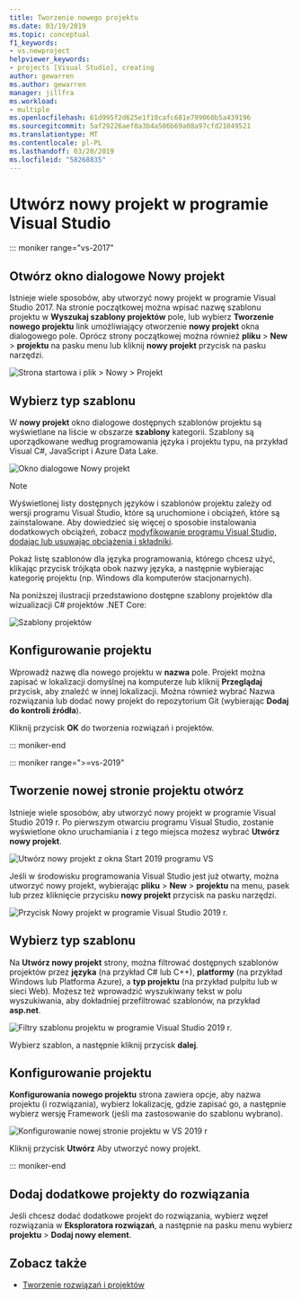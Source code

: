 ```yaml
---
title: Tworzenie nowego projektu
ms.date: 03/19/2019
ms.topic: conceptual
f1_keywords:
- vs.newproject
helpviewer_keywords:
- projects [Visual Studio], creating
author: gewarren
ms.author: gewarren
manager: jillfra
ms.workload:
- multiple
ms.openlocfilehash: 61d995f2d625e1f10cafc681e799060b5a439196
ms.sourcegitcommit: 5af29226aef0a3b4a506b69a08a97cfd21049521
ms.translationtype: MT
ms.contentlocale: pl-PL
ms.lasthandoff: 03/20/2019
ms.locfileid: "58268835"
---
```

# <a name="create-a-new-project-in-visual-studio"></a>Utwórz nowy projekt w programie Visual Studio

::: moniker range="vs-2017"

## <a name="open-the-new-project-dialog"></a>Otwórz okno dialogowe Nowy projekt

Istnieje wiele sposobów, aby utworzyć nowy projekt w programie Visual Studio 2017. Na stronie początkowej można wpisać nazwę szablonu projektu w **Wyszukaj szablony projektów** pole, lub wybierz **Tworzenie nowego projektu** link umożliwiający otworzenie **nowy projekt** okna dialogowego pole. Oprócz strony początkowej można również **pliku** > **New** > **projektu** na pasku menu lub kliknij **nowy projekt**  przycisk na pasku narzędzi.

![Strona startowa i plik > Nowy > Projekt](./media/vside-newproject1.png)

## <a name="select-a-template-type"></a>Wybierz typ szablonu

W **nowy projekt** okno dialogowe dostępnych szablonów projektu są wyświetlane na liście w obszarze **szablony** kategorii. Szablony są uporządkowane według programowania języka i projektu typu, na przykład Visual C#, JavaScript i Azure Data Lake.

![Okno dialogowe Nowy projekt](./media/vside-newproject-templates-list.png)

> [!NOTE]
> Wyświetlonej listy dostępnych języków i szablonów projektu zależy od wersji programu Visual Studio, które są uruchomione i obciążeń, które są zainstalowane. Aby dowiedzieć się więcej o sposobie instalowania dodatkowych obciążeń, zobacz [modyfikowanie programu Visual Studio, dodając lub usuwając obciążenia i składniki](../install/modify-visual-studio.md).

Pokaż listę szablonów dla języka programowania, którego chcesz użyć, klikając przycisk trójkąta obok nazwy języka, a następnie wybierając kategorię projektu (np. Windows dla komputerów stacjonarnych).

Na poniższej ilustracji przedstawiono dostępne szablony projektów dla wizualizacji C# projektów .NET Core:

![Szablony projektów](./media/new-project-dialog-net-core.png)

## <a name="configure-your-project"></a>Konfigurowanie projektu

Wprowadź nazwę dla nowego projektu w **nazwa** pole. Projekt można zapisać w lokalizacji domyślnej na komputerze lub kliknij **Przeglądaj** przycisk, aby znaleźć w innej lokalizacji. Można również wybrać Nazwa rozwiązania lub dodać nowy projekt do repozytorium Git (wybierając **Dodaj do kontroli źródła**).

Kliknij przycisk **OK** do tworzenia rozwiązań i projektów.

::: moniker-end

::: moniker range=">=vs-2019"

## <a name="open-the-create-a-new-project-page"></a>Tworzenie nowej stronie projektu otwórz

Istnieje wiele sposobów, aby utworzyć nowy projekt w programie Visual Studio 2019 r. Po pierwszym otwarciu programu Visual Studio, zostanie wyświetlone okno uruchamiania i z tego miejsca możesz wybrać **Utwórz nowy projekt**.

![Utwórz nowy projekt z okna Start 2019 programu VS](media/vs-2019/start-window-create-new-project.png)

Jeśli w środowisku programowania Visual Studio jest już otwarty, można utworzyć nowy projekt, wybierając **pliku** > **New** > **projektu** na menu, pasek lub przez kliknięcie przycisku **nowy projekt** przycisk na pasku narzędzi.

![Przycisk Nowy projekt w programie Visual Studio 2019 r.](media/vs-2019/new-project-button.png)

## <a name="select-a-template-type"></a>Wybierz typ szablonu

Na **Utwórz nowy projekt** strony, można filtrować dostępnych szablonów projektów przez **języka** (na przykład C# lub C++), **platformy** (na przykład Windows lub Platforma Azure), a **typ projektu** (na przykład pulpitu lub w sieci Web). Możesz też wprowadzić wyszukiwany tekst w polu wyszukiwania, aby dokładniej przefiltrować szablonów, na przykład **asp.net**.

![Filtry szablonu projektu w programie Visual Studio 2019 r.](media/vs-2019/create-new-project-filters.png)

Wybierz szablon, a następnie kliknij przycisk **dalej**.

## <a name="configure-your-project"></a>Konfigurowanie projektu

**Konfigurowania nowego projektu** strona zawiera opcje, aby nazwa projektu (i rozwiązania), wybierz lokalizację, gdzie zapisać go, a następnie wybierz wersję Framework (jeśli ma zastosowanie do szablonu wybrano).

![Konfigurowanie nowej stronie projektu w VS 2019 r](media/vs-2019/configure-new-project.png)

Kliknij przycisk **Utwórz** Aby utworzyć nowy projekt.

::: moniker-end

## <a name="add-additional-projects-to-a-solution"></a>Dodaj dodatkowe projekty do rozwiązania

Jeśli chcesz dodać dodatkowe projekt do rozwiązania, wybierz węzeł rozwiązania w **Eksploratora rozwiązań**, a następnie na pasku menu wybierz **projektu** > **Dodaj nowy element**.

## <a name="see-also"></a>Zobacz także

- [Tworzenie rozwiązań i projektów](creating-solutions-and-projects.md)

